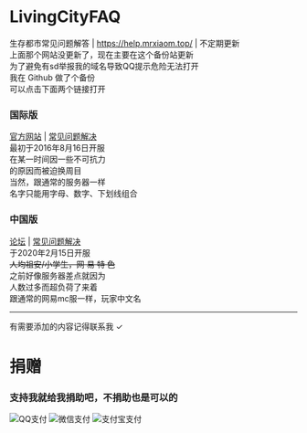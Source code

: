# LivingCityFAQ
生存都市常见问题解答 | https://help.mrxiaom.top/ | 不定期更新  
上面那个网站没更新了，现在主要在这个备份站更新  
为了避免有sd举报我的域名导致QQ提示危险无法打开  
我在 Github 做了个备份  
可以点击下面两个链接打开  
### 国际版
[官方网站](http://www.pds.ink) | [常见问题解决](https://github.com/MrXiaoM/LivingCityFAQ/blob/master/JE.MD)  
最初于2016年8月16日开服  
在某一时间因一些不可抗力  
的原因而被迫换周目  
当然，跟通常的服务器一样  
名字只能用字母、数字、下划线组合  

### 中国版
[论坛](http://mc.netease.com/forum-96-1.html) | [常见问题解决](https://github.com/MrXiaoM/LivingCityFAQ/blob/master/NE.MD)  
于2020年2月15日开服  
~~人均祖安/小学生，网 易 特 色~~  
之前好像服务器差点就因为  
人数过多而超负荷了来着  
跟通常的网易mc服一样，玩家中文名  
  
-------------------------------
有需要添加的内容记得联系我 ✓

# 捐赠
### 支持我就给我捐助吧，不捐助也是可以的
![QQ支付](https://help.mrxiaom.top/img/qq.png)
![微信支付](https://help.mrxiaom.top/img/wechat.png)
![支付宝支付](https://help.mrxiaom.top/img/alipay.png)

